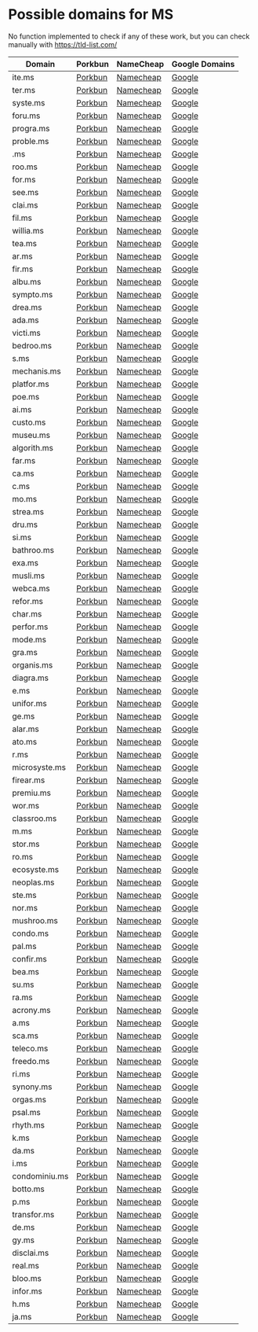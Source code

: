 # Possible domains for MS

No function implemented to check if any of these work, but you can check manually with https://tld-list.com/

| Domain | Porkbun | NameCheap | Google Domains |
|---|---|---|---|
| ite.ms | [Porkbun](https://porkbun.com/checkout/search?prb=e814663da1&tlds=&idnLanguage=&search=search&q=ite.ms) | [Namecheap](https://www.namecheap.com/domains/registration/results/?domain=ite.ms) | [Google](https://domains.google.com/registrar/search?searchTerm=ite.ms) |
| ter.ms | [Porkbun](https://porkbun.com/checkout/search?prb=e814663da1&tlds=&idnLanguage=&search=search&q=ter.ms) | [Namecheap](https://www.namecheap.com/domains/registration/results/?domain=ter.ms) | [Google](https://domains.google.com/registrar/search?searchTerm=ter.ms) |
| syste.ms | [Porkbun](https://porkbun.com/checkout/search?prb=e814663da1&tlds=&idnLanguage=&search=search&q=syste.ms) | [Namecheap](https://www.namecheap.com/domains/registration/results/?domain=syste.ms) | [Google](https://domains.google.com/registrar/search?searchTerm=syste.ms) |
| foru.ms | [Porkbun](https://porkbun.com/checkout/search?prb=e814663da1&tlds=&idnLanguage=&search=search&q=foru.ms) | [Namecheap](https://www.namecheap.com/domains/registration/results/?domain=foru.ms) | [Google](https://domains.google.com/registrar/search?searchTerm=foru.ms) |
| progra.ms | [Porkbun](https://porkbun.com/checkout/search?prb=e814663da1&tlds=&idnLanguage=&search=search&q=progra.ms) | [Namecheap](https://www.namecheap.com/domains/registration/results/?domain=progra.ms) | [Google](https://domains.google.com/registrar/search?searchTerm=progra.ms) |
| proble.ms | [Porkbun](https://porkbun.com/checkout/search?prb=e814663da1&tlds=&idnLanguage=&search=search&q=proble.ms) | [Namecheap](https://www.namecheap.com/domains/registration/results/?domain=proble.ms) | [Google](https://domains.google.com/registrar/search?searchTerm=proble.ms) |
| .ms | [Porkbun](https://porkbun.com/checkout/search?prb=e814663da1&tlds=&idnLanguage=&search=search&q=.ms) | [Namecheap](https://www.namecheap.com/domains/registration/results/?domain=.ms) | [Google](https://domains.google.com/registrar/search?searchTerm=.ms) |
| roo.ms | [Porkbun](https://porkbun.com/checkout/search?prb=e814663da1&tlds=&idnLanguage=&search=search&q=roo.ms) | [Namecheap](https://www.namecheap.com/domains/registration/results/?domain=roo.ms) | [Google](https://domains.google.com/registrar/search?searchTerm=roo.ms) |
| for.ms | [Porkbun](https://porkbun.com/checkout/search?prb=e814663da1&tlds=&idnLanguage=&search=search&q=for.ms) | [Namecheap](https://www.namecheap.com/domains/registration/results/?domain=for.ms) | [Google](https://domains.google.com/registrar/search?searchTerm=for.ms) |
| see.ms | [Porkbun](https://porkbun.com/checkout/search?prb=e814663da1&tlds=&idnLanguage=&search=search&q=see.ms) | [Namecheap](https://www.namecheap.com/domains/registration/results/?domain=see.ms) | [Google](https://domains.google.com/registrar/search?searchTerm=see.ms) |
| clai.ms | [Porkbun](https://porkbun.com/checkout/search?prb=e814663da1&tlds=&idnLanguage=&search=search&q=clai.ms) | [Namecheap](https://www.namecheap.com/domains/registration/results/?domain=clai.ms) | [Google](https://domains.google.com/registrar/search?searchTerm=clai.ms) |
| fil.ms | [Porkbun](https://porkbun.com/checkout/search?prb=e814663da1&tlds=&idnLanguage=&search=search&q=fil.ms) | [Namecheap](https://www.namecheap.com/domains/registration/results/?domain=fil.ms) | [Google](https://domains.google.com/registrar/search?searchTerm=fil.ms) |
| willia.ms | [Porkbun](https://porkbun.com/checkout/search?prb=e814663da1&tlds=&idnLanguage=&search=search&q=willia.ms) | [Namecheap](https://www.namecheap.com/domains/registration/results/?domain=willia.ms) | [Google](https://domains.google.com/registrar/search?searchTerm=willia.ms) |
| tea.ms | [Porkbun](https://porkbun.com/checkout/search?prb=e814663da1&tlds=&idnLanguage=&search=search&q=tea.ms) | [Namecheap](https://www.namecheap.com/domains/registration/results/?domain=tea.ms) | [Google](https://domains.google.com/registrar/search?searchTerm=tea.ms) |
| ar.ms | [Porkbun](https://porkbun.com/checkout/search?prb=e814663da1&tlds=&idnLanguage=&search=search&q=ar.ms) | [Namecheap](https://www.namecheap.com/domains/registration/results/?domain=ar.ms) | [Google](https://domains.google.com/registrar/search?searchTerm=ar.ms) |
| fir.ms | [Porkbun](https://porkbun.com/checkout/search?prb=e814663da1&tlds=&idnLanguage=&search=search&q=fir.ms) | [Namecheap](https://www.namecheap.com/domains/registration/results/?domain=fir.ms) | [Google](https://domains.google.com/registrar/search?searchTerm=fir.ms) |
| albu.ms | [Porkbun](https://porkbun.com/checkout/search?prb=e814663da1&tlds=&idnLanguage=&search=search&q=albu.ms) | [Namecheap](https://www.namecheap.com/domains/registration/results/?domain=albu.ms) | [Google](https://domains.google.com/registrar/search?searchTerm=albu.ms) |
| sympto.ms | [Porkbun](https://porkbun.com/checkout/search?prb=e814663da1&tlds=&idnLanguage=&search=search&q=sympto.ms) | [Namecheap](https://www.namecheap.com/domains/registration/results/?domain=sympto.ms) | [Google](https://domains.google.com/registrar/search?searchTerm=sympto.ms) |
| drea.ms | [Porkbun](https://porkbun.com/checkout/search?prb=e814663da1&tlds=&idnLanguage=&search=search&q=drea.ms) | [Namecheap](https://www.namecheap.com/domains/registration/results/?domain=drea.ms) | [Google](https://domains.google.com/registrar/search?searchTerm=drea.ms) |
| ada.ms | [Porkbun](https://porkbun.com/checkout/search?prb=e814663da1&tlds=&idnLanguage=&search=search&q=ada.ms) | [Namecheap](https://www.namecheap.com/domains/registration/results/?domain=ada.ms) | [Google](https://domains.google.com/registrar/search?searchTerm=ada.ms) |
| victi.ms | [Porkbun](https://porkbun.com/checkout/search?prb=e814663da1&tlds=&idnLanguage=&search=search&q=victi.ms) | [Namecheap](https://www.namecheap.com/domains/registration/results/?domain=victi.ms) | [Google](https://domains.google.com/registrar/search?searchTerm=victi.ms) |
| bedroo.ms | [Porkbun](https://porkbun.com/checkout/search?prb=e814663da1&tlds=&idnLanguage=&search=search&q=bedroo.ms) | [Namecheap](https://www.namecheap.com/domains/registration/results/?domain=bedroo.ms) | [Google](https://domains.google.com/registrar/search?searchTerm=bedroo.ms) |
| s.ms | [Porkbun](https://porkbun.com/checkout/search?prb=e814663da1&tlds=&idnLanguage=&search=search&q=s.ms) | [Namecheap](https://www.namecheap.com/domains/registration/results/?domain=s.ms) | [Google](https://domains.google.com/registrar/search?searchTerm=s.ms) |
| mechanis.ms | [Porkbun](https://porkbun.com/checkout/search?prb=e814663da1&tlds=&idnLanguage=&search=search&q=mechanis.ms) | [Namecheap](https://www.namecheap.com/domains/registration/results/?domain=mechanis.ms) | [Google](https://domains.google.com/registrar/search?searchTerm=mechanis.ms) |
| platfor.ms | [Porkbun](https://porkbun.com/checkout/search?prb=e814663da1&tlds=&idnLanguage=&search=search&q=platfor.ms) | [Namecheap](https://www.namecheap.com/domains/registration/results/?domain=platfor.ms) | [Google](https://domains.google.com/registrar/search?searchTerm=platfor.ms) |
| poe.ms | [Porkbun](https://porkbun.com/checkout/search?prb=e814663da1&tlds=&idnLanguage=&search=search&q=poe.ms) | [Namecheap](https://www.namecheap.com/domains/registration/results/?domain=poe.ms) | [Google](https://domains.google.com/registrar/search?searchTerm=poe.ms) |
| ai.ms | [Porkbun](https://porkbun.com/checkout/search?prb=e814663da1&tlds=&idnLanguage=&search=search&q=ai.ms) | [Namecheap](https://www.namecheap.com/domains/registration/results/?domain=ai.ms) | [Google](https://domains.google.com/registrar/search?searchTerm=ai.ms) |
| custo.ms | [Porkbun](https://porkbun.com/checkout/search?prb=e814663da1&tlds=&idnLanguage=&search=search&q=custo.ms) | [Namecheap](https://www.namecheap.com/domains/registration/results/?domain=custo.ms) | [Google](https://domains.google.com/registrar/search?searchTerm=custo.ms) |
| museu.ms | [Porkbun](https://porkbun.com/checkout/search?prb=e814663da1&tlds=&idnLanguage=&search=search&q=museu.ms) | [Namecheap](https://www.namecheap.com/domains/registration/results/?domain=museu.ms) | [Google](https://domains.google.com/registrar/search?searchTerm=museu.ms) |
| algorith.ms | [Porkbun](https://porkbun.com/checkout/search?prb=e814663da1&tlds=&idnLanguage=&search=search&q=algorith.ms) | [Namecheap](https://www.namecheap.com/domains/registration/results/?domain=algorith.ms) | [Google](https://domains.google.com/registrar/search?searchTerm=algorith.ms) |
| far.ms | [Porkbun](https://porkbun.com/checkout/search?prb=e814663da1&tlds=&idnLanguage=&search=search&q=far.ms) | [Namecheap](https://www.namecheap.com/domains/registration/results/?domain=far.ms) | [Google](https://domains.google.com/registrar/search?searchTerm=far.ms) |
| ca.ms | [Porkbun](https://porkbun.com/checkout/search?prb=e814663da1&tlds=&idnLanguage=&search=search&q=ca.ms) | [Namecheap](https://www.namecheap.com/domains/registration/results/?domain=ca.ms) | [Google](https://domains.google.com/registrar/search?searchTerm=ca.ms) |
| c.ms | [Porkbun](https://porkbun.com/checkout/search?prb=e814663da1&tlds=&idnLanguage=&search=search&q=c.ms) | [Namecheap](https://www.namecheap.com/domains/registration/results/?domain=c.ms) | [Google](https://domains.google.com/registrar/search?searchTerm=c.ms) |
| mo.ms | [Porkbun](https://porkbun.com/checkout/search?prb=e814663da1&tlds=&idnLanguage=&search=search&q=mo.ms) | [Namecheap](https://www.namecheap.com/domains/registration/results/?domain=mo.ms) | [Google](https://domains.google.com/registrar/search?searchTerm=mo.ms) |
| strea.ms | [Porkbun](https://porkbun.com/checkout/search?prb=e814663da1&tlds=&idnLanguage=&search=search&q=strea.ms) | [Namecheap](https://www.namecheap.com/domains/registration/results/?domain=strea.ms) | [Google](https://domains.google.com/registrar/search?searchTerm=strea.ms) |
| dru.ms | [Porkbun](https://porkbun.com/checkout/search?prb=e814663da1&tlds=&idnLanguage=&search=search&q=dru.ms) | [Namecheap](https://www.namecheap.com/domains/registration/results/?domain=dru.ms) | [Google](https://domains.google.com/registrar/search?searchTerm=dru.ms) |
| si.ms | [Porkbun](https://porkbun.com/checkout/search?prb=e814663da1&tlds=&idnLanguage=&search=search&q=si.ms) | [Namecheap](https://www.namecheap.com/domains/registration/results/?domain=si.ms) | [Google](https://domains.google.com/registrar/search?searchTerm=si.ms) |
| bathroo.ms | [Porkbun](https://porkbun.com/checkout/search?prb=e814663da1&tlds=&idnLanguage=&search=search&q=bathroo.ms) | [Namecheap](https://www.namecheap.com/domains/registration/results/?domain=bathroo.ms) | [Google](https://domains.google.com/registrar/search?searchTerm=bathroo.ms) |
| exa.ms | [Porkbun](https://porkbun.com/checkout/search?prb=e814663da1&tlds=&idnLanguage=&search=search&q=exa.ms) | [Namecheap](https://www.namecheap.com/domains/registration/results/?domain=exa.ms) | [Google](https://domains.google.com/registrar/search?searchTerm=exa.ms) |
| musli.ms | [Porkbun](https://porkbun.com/checkout/search?prb=e814663da1&tlds=&idnLanguage=&search=search&q=musli.ms) | [Namecheap](https://www.namecheap.com/domains/registration/results/?domain=musli.ms) | [Google](https://domains.google.com/registrar/search?searchTerm=musli.ms) |
| webca.ms | [Porkbun](https://porkbun.com/checkout/search?prb=e814663da1&tlds=&idnLanguage=&search=search&q=webca.ms) | [Namecheap](https://www.namecheap.com/domains/registration/results/?domain=webca.ms) | [Google](https://domains.google.com/registrar/search?searchTerm=webca.ms) |
| refor.ms | [Porkbun](https://porkbun.com/checkout/search?prb=e814663da1&tlds=&idnLanguage=&search=search&q=refor.ms) | [Namecheap](https://www.namecheap.com/domains/registration/results/?domain=refor.ms) | [Google](https://domains.google.com/registrar/search?searchTerm=refor.ms) |
| char.ms | [Porkbun](https://porkbun.com/checkout/search?prb=e814663da1&tlds=&idnLanguage=&search=search&q=char.ms) | [Namecheap](https://www.namecheap.com/domains/registration/results/?domain=char.ms) | [Google](https://domains.google.com/registrar/search?searchTerm=char.ms) |
| perfor.ms | [Porkbun](https://porkbun.com/checkout/search?prb=e814663da1&tlds=&idnLanguage=&search=search&q=perfor.ms) | [Namecheap](https://www.namecheap.com/domains/registration/results/?domain=perfor.ms) | [Google](https://domains.google.com/registrar/search?searchTerm=perfor.ms) |
| mode.ms | [Porkbun](https://porkbun.com/checkout/search?prb=e814663da1&tlds=&idnLanguage=&search=search&q=mode.ms) | [Namecheap](https://www.namecheap.com/domains/registration/results/?domain=mode.ms) | [Google](https://domains.google.com/registrar/search?searchTerm=mode.ms) |
| gra.ms | [Porkbun](https://porkbun.com/checkout/search?prb=e814663da1&tlds=&idnLanguage=&search=search&q=gra.ms) | [Namecheap](https://www.namecheap.com/domains/registration/results/?domain=gra.ms) | [Google](https://domains.google.com/registrar/search?searchTerm=gra.ms) |
| organis.ms | [Porkbun](https://porkbun.com/checkout/search?prb=e814663da1&tlds=&idnLanguage=&search=search&q=organis.ms) | [Namecheap](https://www.namecheap.com/domains/registration/results/?domain=organis.ms) | [Google](https://domains.google.com/registrar/search?searchTerm=organis.ms) |
| diagra.ms | [Porkbun](https://porkbun.com/checkout/search?prb=e814663da1&tlds=&idnLanguage=&search=search&q=diagra.ms) | [Namecheap](https://www.namecheap.com/domains/registration/results/?domain=diagra.ms) | [Google](https://domains.google.com/registrar/search?searchTerm=diagra.ms) |
| e.ms | [Porkbun](https://porkbun.com/checkout/search?prb=e814663da1&tlds=&idnLanguage=&search=search&q=e.ms) | [Namecheap](https://www.namecheap.com/domains/registration/results/?domain=e.ms) | [Google](https://domains.google.com/registrar/search?searchTerm=e.ms) |
| unifor.ms | [Porkbun](https://porkbun.com/checkout/search?prb=e814663da1&tlds=&idnLanguage=&search=search&q=unifor.ms) | [Namecheap](https://www.namecheap.com/domains/registration/results/?domain=unifor.ms) | [Google](https://domains.google.com/registrar/search?searchTerm=unifor.ms) |
| ge.ms | [Porkbun](https://porkbun.com/checkout/search?prb=e814663da1&tlds=&idnLanguage=&search=search&q=ge.ms) | [Namecheap](https://www.namecheap.com/domains/registration/results/?domain=ge.ms) | [Google](https://domains.google.com/registrar/search?searchTerm=ge.ms) |
| alar.ms | [Porkbun](https://porkbun.com/checkout/search?prb=e814663da1&tlds=&idnLanguage=&search=search&q=alar.ms) | [Namecheap](https://www.namecheap.com/domains/registration/results/?domain=alar.ms) | [Google](https://domains.google.com/registrar/search?searchTerm=alar.ms) |
| ato.ms | [Porkbun](https://porkbun.com/checkout/search?prb=e814663da1&tlds=&idnLanguage=&search=search&q=ato.ms) | [Namecheap](https://www.namecheap.com/domains/registration/results/?domain=ato.ms) | [Google](https://domains.google.com/registrar/search?searchTerm=ato.ms) |
| r.ms | [Porkbun](https://porkbun.com/checkout/search?prb=e814663da1&tlds=&idnLanguage=&search=search&q=r.ms) | [Namecheap](https://www.namecheap.com/domains/registration/results/?domain=r.ms) | [Google](https://domains.google.com/registrar/search?searchTerm=r.ms) |
| microsyste.ms | [Porkbun](https://porkbun.com/checkout/search?prb=e814663da1&tlds=&idnLanguage=&search=search&q=microsyste.ms) | [Namecheap](https://www.namecheap.com/domains/registration/results/?domain=microsyste.ms) | [Google](https://domains.google.com/registrar/search?searchTerm=microsyste.ms) |
| firear.ms | [Porkbun](https://porkbun.com/checkout/search?prb=e814663da1&tlds=&idnLanguage=&search=search&q=firear.ms) | [Namecheap](https://www.namecheap.com/domains/registration/results/?domain=firear.ms) | [Google](https://domains.google.com/registrar/search?searchTerm=firear.ms) |
| premiu.ms | [Porkbun](https://porkbun.com/checkout/search?prb=e814663da1&tlds=&idnLanguage=&search=search&q=premiu.ms) | [Namecheap](https://www.namecheap.com/domains/registration/results/?domain=premiu.ms) | [Google](https://domains.google.com/registrar/search?searchTerm=premiu.ms) |
| wor.ms | [Porkbun](https://porkbun.com/checkout/search?prb=e814663da1&tlds=&idnLanguage=&search=search&q=wor.ms) | [Namecheap](https://www.namecheap.com/domains/registration/results/?domain=wor.ms) | [Google](https://domains.google.com/registrar/search?searchTerm=wor.ms) |
| classroo.ms | [Porkbun](https://porkbun.com/checkout/search?prb=e814663da1&tlds=&idnLanguage=&search=search&q=classroo.ms) | [Namecheap](https://www.namecheap.com/domains/registration/results/?domain=classroo.ms) | [Google](https://domains.google.com/registrar/search?searchTerm=classroo.ms) |
| m.ms | [Porkbun](https://porkbun.com/checkout/search?prb=e814663da1&tlds=&idnLanguage=&search=search&q=m.ms) | [Namecheap](https://www.namecheap.com/domains/registration/results/?domain=m.ms) | [Google](https://domains.google.com/registrar/search?searchTerm=m.ms) |
| stor.ms | [Porkbun](https://porkbun.com/checkout/search?prb=e814663da1&tlds=&idnLanguage=&search=search&q=stor.ms) | [Namecheap](https://www.namecheap.com/domains/registration/results/?domain=stor.ms) | [Google](https://domains.google.com/registrar/search?searchTerm=stor.ms) |
| ro.ms | [Porkbun](https://porkbun.com/checkout/search?prb=e814663da1&tlds=&idnLanguage=&search=search&q=ro.ms) | [Namecheap](https://www.namecheap.com/domains/registration/results/?domain=ro.ms) | [Google](https://domains.google.com/registrar/search?searchTerm=ro.ms) |
| ecosyste.ms | [Porkbun](https://porkbun.com/checkout/search?prb=e814663da1&tlds=&idnLanguage=&search=search&q=ecosyste.ms) | [Namecheap](https://www.namecheap.com/domains/registration/results/?domain=ecosyste.ms) | [Google](https://domains.google.com/registrar/search?searchTerm=ecosyste.ms) |
| neoplas.ms | [Porkbun](https://porkbun.com/checkout/search?prb=e814663da1&tlds=&idnLanguage=&search=search&q=neoplas.ms) | [Namecheap](https://www.namecheap.com/domains/registration/results/?domain=neoplas.ms) | [Google](https://domains.google.com/registrar/search?searchTerm=neoplas.ms) |
| ste.ms | [Porkbun](https://porkbun.com/checkout/search?prb=e814663da1&tlds=&idnLanguage=&search=search&q=ste.ms) | [Namecheap](https://www.namecheap.com/domains/registration/results/?domain=ste.ms) | [Google](https://domains.google.com/registrar/search?searchTerm=ste.ms) |
| nor.ms | [Porkbun](https://porkbun.com/checkout/search?prb=e814663da1&tlds=&idnLanguage=&search=search&q=nor.ms) | [Namecheap](https://www.namecheap.com/domains/registration/results/?domain=nor.ms) | [Google](https://domains.google.com/registrar/search?searchTerm=nor.ms) |
| mushroo.ms | [Porkbun](https://porkbun.com/checkout/search?prb=e814663da1&tlds=&idnLanguage=&search=search&q=mushroo.ms) | [Namecheap](https://www.namecheap.com/domains/registration/results/?domain=mushroo.ms) | [Google](https://domains.google.com/registrar/search?searchTerm=mushroo.ms) |
| condo.ms | [Porkbun](https://porkbun.com/checkout/search?prb=e814663da1&tlds=&idnLanguage=&search=search&q=condo.ms) | [Namecheap](https://www.namecheap.com/domains/registration/results/?domain=condo.ms) | [Google](https://domains.google.com/registrar/search?searchTerm=condo.ms) |
| pal.ms | [Porkbun](https://porkbun.com/checkout/search?prb=e814663da1&tlds=&idnLanguage=&search=search&q=pal.ms) | [Namecheap](https://www.namecheap.com/domains/registration/results/?domain=pal.ms) | [Google](https://domains.google.com/registrar/search?searchTerm=pal.ms) |
| confir.ms | [Porkbun](https://porkbun.com/checkout/search?prb=e814663da1&tlds=&idnLanguage=&search=search&q=confir.ms) | [Namecheap](https://www.namecheap.com/domains/registration/results/?domain=confir.ms) | [Google](https://domains.google.com/registrar/search?searchTerm=confir.ms) |
| bea.ms | [Porkbun](https://porkbun.com/checkout/search?prb=e814663da1&tlds=&idnLanguage=&search=search&q=bea.ms) | [Namecheap](https://www.namecheap.com/domains/registration/results/?domain=bea.ms) | [Google](https://domains.google.com/registrar/search?searchTerm=bea.ms) |
| su.ms | [Porkbun](https://porkbun.com/checkout/search?prb=e814663da1&tlds=&idnLanguage=&search=search&q=su.ms) | [Namecheap](https://www.namecheap.com/domains/registration/results/?domain=su.ms) | [Google](https://domains.google.com/registrar/search?searchTerm=su.ms) |
| ra.ms | [Porkbun](https://porkbun.com/checkout/search?prb=e814663da1&tlds=&idnLanguage=&search=search&q=ra.ms) | [Namecheap](https://www.namecheap.com/domains/registration/results/?domain=ra.ms) | [Google](https://domains.google.com/registrar/search?searchTerm=ra.ms) |
| acrony.ms | [Porkbun](https://porkbun.com/checkout/search?prb=e814663da1&tlds=&idnLanguage=&search=search&q=acrony.ms) | [Namecheap](https://www.namecheap.com/domains/registration/results/?domain=acrony.ms) | [Google](https://domains.google.com/registrar/search?searchTerm=acrony.ms) |
| a.ms | [Porkbun](https://porkbun.com/checkout/search?prb=e814663da1&tlds=&idnLanguage=&search=search&q=a.ms) | [Namecheap](https://www.namecheap.com/domains/registration/results/?domain=a.ms) | [Google](https://domains.google.com/registrar/search?searchTerm=a.ms) |
| sca.ms | [Porkbun](https://porkbun.com/checkout/search?prb=e814663da1&tlds=&idnLanguage=&search=search&q=sca.ms) | [Namecheap](https://www.namecheap.com/domains/registration/results/?domain=sca.ms) | [Google](https://domains.google.com/registrar/search?searchTerm=sca.ms) |
| teleco.ms | [Porkbun](https://porkbun.com/checkout/search?prb=e814663da1&tlds=&idnLanguage=&search=search&q=teleco.ms) | [Namecheap](https://www.namecheap.com/domains/registration/results/?domain=teleco.ms) | [Google](https://domains.google.com/registrar/search?searchTerm=teleco.ms) |
| freedo.ms | [Porkbun](https://porkbun.com/checkout/search?prb=e814663da1&tlds=&idnLanguage=&search=search&q=freedo.ms) | [Namecheap](https://www.namecheap.com/domains/registration/results/?domain=freedo.ms) | [Google](https://domains.google.com/registrar/search?searchTerm=freedo.ms) |
| ri.ms | [Porkbun](https://porkbun.com/checkout/search?prb=e814663da1&tlds=&idnLanguage=&search=search&q=ri.ms) | [Namecheap](https://www.namecheap.com/domains/registration/results/?domain=ri.ms) | [Google](https://domains.google.com/registrar/search?searchTerm=ri.ms) |
| synony.ms | [Porkbun](https://porkbun.com/checkout/search?prb=e814663da1&tlds=&idnLanguage=&search=search&q=synony.ms) | [Namecheap](https://www.namecheap.com/domains/registration/results/?domain=synony.ms) | [Google](https://domains.google.com/registrar/search?searchTerm=synony.ms) |
| orgas.ms | [Porkbun](https://porkbun.com/checkout/search?prb=e814663da1&tlds=&idnLanguage=&search=search&q=orgas.ms) | [Namecheap](https://www.namecheap.com/domains/registration/results/?domain=orgas.ms) | [Google](https://domains.google.com/registrar/search?searchTerm=orgas.ms) |
| psal.ms | [Porkbun](https://porkbun.com/checkout/search?prb=e814663da1&tlds=&idnLanguage=&search=search&q=psal.ms) | [Namecheap](https://www.namecheap.com/domains/registration/results/?domain=psal.ms) | [Google](https://domains.google.com/registrar/search?searchTerm=psal.ms) |
| rhyth.ms | [Porkbun](https://porkbun.com/checkout/search?prb=e814663da1&tlds=&idnLanguage=&search=search&q=rhyth.ms) | [Namecheap](https://www.namecheap.com/domains/registration/results/?domain=rhyth.ms) | [Google](https://domains.google.com/registrar/search?searchTerm=rhyth.ms) |
| k.ms | [Porkbun](https://porkbun.com/checkout/search?prb=e814663da1&tlds=&idnLanguage=&search=search&q=k.ms) | [Namecheap](https://www.namecheap.com/domains/registration/results/?domain=k.ms) | [Google](https://domains.google.com/registrar/search?searchTerm=k.ms) |
| da.ms | [Porkbun](https://porkbun.com/checkout/search?prb=e814663da1&tlds=&idnLanguage=&search=search&q=da.ms) | [Namecheap](https://www.namecheap.com/domains/registration/results/?domain=da.ms) | [Google](https://domains.google.com/registrar/search?searchTerm=da.ms) |
| i.ms | [Porkbun](https://porkbun.com/checkout/search?prb=e814663da1&tlds=&idnLanguage=&search=search&q=i.ms) | [Namecheap](https://www.namecheap.com/domains/registration/results/?domain=i.ms) | [Google](https://domains.google.com/registrar/search?searchTerm=i.ms) |
| condominiu.ms | [Porkbun](https://porkbun.com/checkout/search?prb=e814663da1&tlds=&idnLanguage=&search=search&q=condominiu.ms) | [Namecheap](https://www.namecheap.com/domains/registration/results/?domain=condominiu.ms) | [Google](https://domains.google.com/registrar/search?searchTerm=condominiu.ms) |
| botto.ms | [Porkbun](https://porkbun.com/checkout/search?prb=e814663da1&tlds=&idnLanguage=&search=search&q=botto.ms) | [Namecheap](https://www.namecheap.com/domains/registration/results/?domain=botto.ms) | [Google](https://domains.google.com/registrar/search?searchTerm=botto.ms) |
| p.ms | [Porkbun](https://porkbun.com/checkout/search?prb=e814663da1&tlds=&idnLanguage=&search=search&q=p.ms) | [Namecheap](https://www.namecheap.com/domains/registration/results/?domain=p.ms) | [Google](https://domains.google.com/registrar/search?searchTerm=p.ms) |
| transfor.ms | [Porkbun](https://porkbun.com/checkout/search?prb=e814663da1&tlds=&idnLanguage=&search=search&q=transfor.ms) | [Namecheap](https://www.namecheap.com/domains/registration/results/?domain=transfor.ms) | [Google](https://domains.google.com/registrar/search?searchTerm=transfor.ms) |
| de.ms | [Porkbun](https://porkbun.com/checkout/search?prb=e814663da1&tlds=&idnLanguage=&search=search&q=de.ms) | [Namecheap](https://www.namecheap.com/domains/registration/results/?domain=de.ms) | [Google](https://domains.google.com/registrar/search?searchTerm=de.ms) |
| gy.ms | [Porkbun](https://porkbun.com/checkout/search?prb=e814663da1&tlds=&idnLanguage=&search=search&q=gy.ms) | [Namecheap](https://www.namecheap.com/domains/registration/results/?domain=gy.ms) | [Google](https://domains.google.com/registrar/search?searchTerm=gy.ms) |
| disclai.ms | [Porkbun](https://porkbun.com/checkout/search?prb=e814663da1&tlds=&idnLanguage=&search=search&q=disclai.ms) | [Namecheap](https://www.namecheap.com/domains/registration/results/?domain=disclai.ms) | [Google](https://domains.google.com/registrar/search?searchTerm=disclai.ms) |
| real.ms | [Porkbun](https://porkbun.com/checkout/search?prb=e814663da1&tlds=&idnLanguage=&search=search&q=real.ms) | [Namecheap](https://www.namecheap.com/domains/registration/results/?domain=real.ms) | [Google](https://domains.google.com/registrar/search?searchTerm=real.ms) |
| bloo.ms | [Porkbun](https://porkbun.com/checkout/search?prb=e814663da1&tlds=&idnLanguage=&search=search&q=bloo.ms) | [Namecheap](https://www.namecheap.com/domains/registration/results/?domain=bloo.ms) | [Google](https://domains.google.com/registrar/search?searchTerm=bloo.ms) |
| infor.ms | [Porkbun](https://porkbun.com/checkout/search?prb=e814663da1&tlds=&idnLanguage=&search=search&q=infor.ms) | [Namecheap](https://www.namecheap.com/domains/registration/results/?domain=infor.ms) | [Google](https://domains.google.com/registrar/search?searchTerm=infor.ms) |
| h.ms | [Porkbun](https://porkbun.com/checkout/search?prb=e814663da1&tlds=&idnLanguage=&search=search&q=h.ms) | [Namecheap](https://www.namecheap.com/domains/registration/results/?domain=h.ms) | [Google](https://domains.google.com/registrar/search?searchTerm=h.ms) |
| ja.ms | [Porkbun](https://porkbun.com/checkout/search?prb=e814663da1&tlds=&idnLanguage=&search=search&q=ja.ms) | [Namecheap](https://www.namecheap.com/domains/registration/results/?domain=ja.ms) | [Google](https://domains.google.com/registrar/search?searchTerm=ja.ms) |
